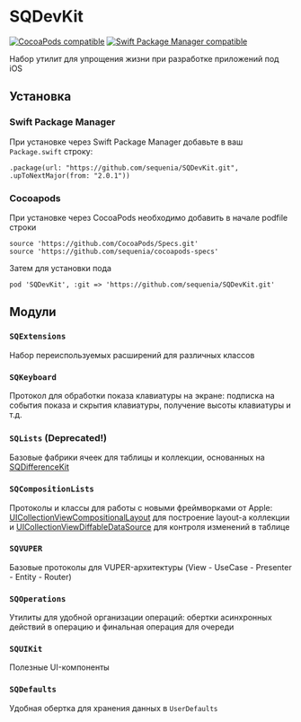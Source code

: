 # SQDevKit

[![CocoaPods compatible](https://img.shields.io/cocoapods/v/Moya.svg)](https://cocoapods.org/pods/Moya)
[![Swift Package Manager compatible](https://img.shields.io/badge/Swift%20Package%20Manager-compatible-brightgreen.svg)](https://github.com/apple/swift-package-manager)

Набор утилит для упрощения жизни при разработке приложений под iOS

## Установка

### Swift Package Manager
При установке через Swift Package Manager добавьте в ваш `Package.swift` строку:
```
.package(url: "https://github.com/sequenia/SQDevKit.git", .upToNextMajor(from: "2.0.1"))
```

### Cocoapods
При установке через CocoaPods необходимо добавить в начале podfile строки
```
source 'https://github.com/CocoaPods/Specs.git'
source 'https://github.com/sequenia/cocoapods-specs'
```

Затем для установки пода
```
pod 'SQDevKit', :git => 'https://github.com/sequenia/SQDevKit.git'
```

## Модули

### `SQExtensions`
Набор переиспользуемых расширений для различных классов

### `SQKeyboard`
Протокол для обработки показа клавиатуры на экране: подписка на события показа и скрытия клавиатуры, получение высоты клавиатуры и т.д.

### `SQLists` (Deprecated!)
Базовые фабрики ячеек для таблицы и коллекции, основанных на [SQDifferenceKit](https://github.com/sequenia/SQDifferenceKit)

### `SQCompositionLists`
Протоколы и классы для работы с новыми фреймворками от Apple: [UICollectionViewCompositionalLayout](https://developer.apple.com/documentation/uikit/uicollectionviewcompositionallayout) для построение layout-а коллекции и [UICollectionViewDiffableDataSource](https://developer.apple.com/documentation/uikit/uicollectionviewdiffabledatasource) для контроля изменений в таблице

### `SQVUPER`
Базовые протоколы для VUPER-архитектуры (View - UseCase - Presenter - Entity - Router)

### `SQOperations`
Утилиты для удобной организации операций: обертки асинхронных действий в операцию и финальная операция для очереди

### `SQUIKit`
Полезные UI-компоненты

### `SQDefaults`
Удобная обертка для хранения данных в `UserDefaults`
